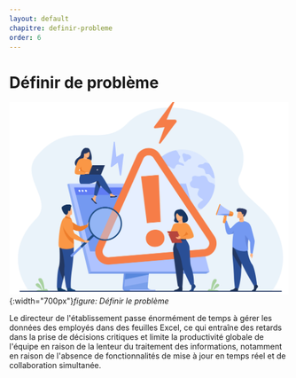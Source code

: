 ```yaml
---
layout: default
chapitre: definir-probleme
order: 6
---
```


# Définir de problème 

![Définir le problème](./images/problem.jpg){:width="700px"}*figure: Définir le problème*

<!-- note -->

Le directeur de l'établissement passe énormément de temps à gérer les données des employés dans des feuilles Excel, ce qui entraîne des retards dans la prise de décisions critiques et limite la productivité globale de l'équipe en raison de la lenteur du traitement des informations, notamment en raison de l'absence de fonctionnalités de mise à jour en temps réel et de collaboration simultanée.

<!-- new slide -->